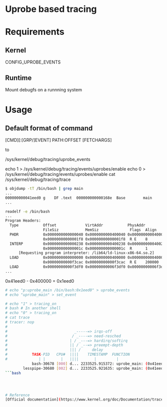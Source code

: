 

# Uprobe based tracing


# Requirements
## Kernel
CONFIG_UPROBE_EVENTS

## Runtime
Mount debugfs on a runnning system

# Usage

## Default format of command
[CMD][:[GRP/]EVENT] PATH:OFFSET [FETCHARGS]

to

/sys/kernel/debug/tracing/uprobe_events


echo 1 > /sys/kernel/debug/tracing/events/uprobes/enable
echo 0 > /sys/kernel/debug/tracing/events/uprobes/enable
cat /sys/kernel/debug/tracing/trace



```bash
$ objdump -tT /bin/bash | grep main
...
000000000041eed0 g    DF .text	000000000000168e  Base        main
...
```

```bash
readelf -e /bin/bash              
...
Program Headers:
  Type           Offset             VirtAddr           PhysAddr
                 FileSiz            MemSiz              Flags  Align
  PHDR           0x0000000000000040 0x0000000000400040 0x0000000000400040
                 0x00000000000001f8 0x00000000000001f8  R E    8
  INTERP         0x0000000000000238 0x0000000000400238 0x0000000000400238
                 0x000000000000001c 0x000000000000001c  R      1
      [Requesting program interpreter: /lib64/ld-linux-x86-64.so.2]
  LOAD           0x0000000000000000 0x0000000000400000 0x0000000000400000
                 0x00000000000f3cac 0x00000000000f3cac  R E    200000
  LOAD           0x00000000000f3df0 0x00000000006f3df0 0x00000000006f3df0
...
```

0x41eed0 - 0x400000 = 0x1eed0

```bash
# echo "p:uprobe_main /bin/bash:0x1eed0" > uprobe_events 
# echo "uprobe_main" > set_event

# echo "1" > tracing_on 
# bash # In another shell
# echo "0" > tracing_on
# cat trace
# tracer: nop
#
#                              _-----=> irqs-off
#                             / _----=> need-resched
#                            | / _---=> hardirq/softirq
#                            || / _--=> preempt-depth
#                            ||| /     delay
#           TASK-PID   CPU#  ||||    TIMESTAMP  FUNCTION
#              | |       |   ||||       |         |
            bash-30678 [000] d... 2233525.915372: uprobe_main: (0x41eed0)
        lesspipe-30680 [002] d... 2233525.921635: uprobe_main: (0x41eed0)
```bash




# Reference
[Official documentation](https://www.kernel.org/doc/Documentation/trace/uprobetracer.txt)
